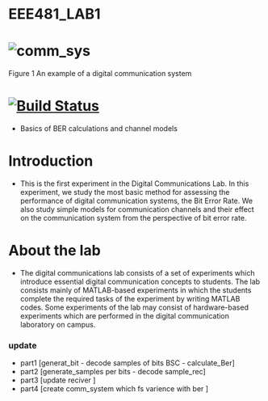 # EEE481_LAB1
# ![comm_sys](https://www.tutorialspoint.com/digital_communication/images/digital_communication.jpg)
 Figure 1 An example of a digital communication system 
# [![Build Status](https://travis-ci.org/joemccann/dillinger.svg?branch=master)](https://youtu.be/zBtf8aqwrJE)
* Basics of BER calculations and channel models
# Introduction
* This is the first experiment in the Digital Communications Lab. In this experiment, we study the most basic method for assessing the performance of digital communication   systems, the Bit Error Rate. We also study simple models for communication channels and their effect on the communication system from the perspective of bit error rate.
# About the lab
* The digital communications lab consists of a set of experiments which introduce essential digital communication concepts to students. The lab consists mainly of MATLAB-based  experiments in which the students complete the required tasks of the experiment by writing MATLAB codes. Some experiments of the lab may consist of hardware-based experiments which are performed in the digital communication laboratory on campus.
### update
* part1
 [generat_bit - decode samples of bits BSC - calculate_Ber]
* part2
  [generate_samples per bits - decode sample_rec]
* part3
  [update reciver ]
* part4
  [create comm_system which fs varience with ber ]
